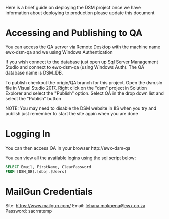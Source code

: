 Here is a brief guide on deploying the DSM project once we have information about deploying to production please update this document

Accessing and Publishing to QA
============================================================================
You can access the QA server via Remote Desktop with the machine name ewx-dsm-qa and we using Windows Authentication

If you wish connect to the database just open up Sql Server Management Studio and connect to ewx-dsm-qa (using Windows Auth). The QA database name is DSM_DB.

To publish checkout the origin/QA branch for this project. Open the dsm.sln file in Visual Studio 2017. Right click on the "dsm" project in Solution Explorer and select the "Publish" option. Select QA in the drop down list and select the "Publish" button

NOTE: You may need to disable the DSM website in IIS when you try and publish just remember to start the site again when you are done


Logging In
=========================================================================
You can then access QA in your browser http://ewx-dsm-qa

You can view all the available logins using the sql script below:

~~~sql
SELECT Email, FirstName, ClearPassword
FROM [DSM_DB].[dbo].[Users]
~~~

MailGun Credentials
==========================================================================
Site: https://www.mailgun.com/
Email: lehana.mokoena@ewx.co.za
Password: sacrratemp